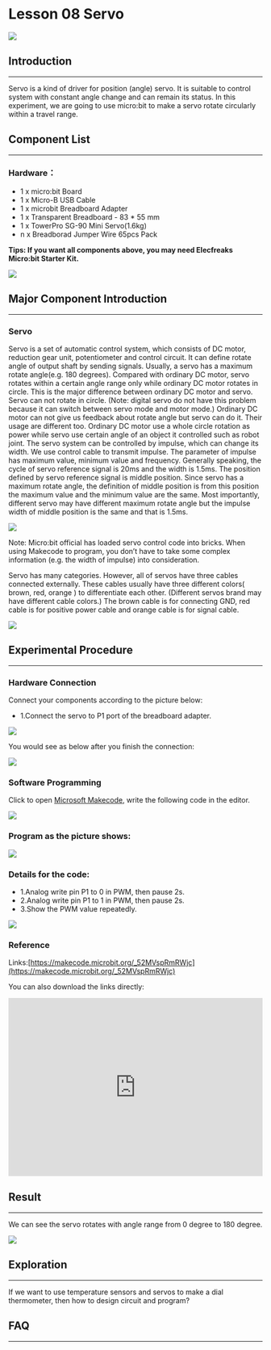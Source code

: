 # Lesson 08 Servo 

 ![](./images/DuxosEs.jpg)

## Introduction

---
Servo is a kind of driver for position (angle) servo. It is suitable to control system with constant angle change and can remain its status. In this experiment, we are going to use micro:bit to make a servo rotate circularly within a travel range.

## Component List

---
### Hardware：

- 1 x micro:bit Board
- 1 x Micro-B USB Cable
- 1 x microbit Breadboard Adapter
- 1 x Transparent Breadboard - 83 * 55 mm
- 1 x TowerPro SG-90 Mini Servo(1.6kg)
- n x Breadborad Jumper Wire 65pcs Pack

****Tips: If you want all components above, you may need Elecfreaks Micro:bit Starter Kit.****

![](./images/W4tseua.jpg)

## Major Component Introduction

---
### Servo  

Servo is a set of automatic control system, which consists of DC motor, reduction gear unit, potentiometer and control circuit. It can define rotate angle of output shaft by sending signals. Usually, a servo has a maximum rotate angle(e.g. 180 degrees). Compared with ordinary DC motor, servo rotates within a certain angle range only while ordinary DC motor rotates in circle. This is the major difference between ordinary DC motor and servo. Servo can not rotate in circle. (Note: digital servo do not have this problem because it can switch between servo mode and motor mode.) Ordinary DC motor can not give us feedback about rotate angle but servo can do it. Their usage are different too. Ordinary DC motor use a whole circle rotation as power while servo use certain angle of an object it controlled such as robot joint. The servo system can be controlled by impulse, which can change its width. We use control cable to transmit impulse. The parameter of impulse has maximum value, minimum value and frequency. Generally speaking, the cycle of servo reference signal is 20ms and the width is 1.5ms. The position defined by servo reference signal is middle position. Since servo has a maximum rotate angle, the definition of middle position is from this position the maximum value and the minimum value are the same. Most importantly, different servo may have different maximum rotate angle but the impulse width of middle position is the same and that is 1.5ms.

![](./images/btuF5m0.jpg)

Note: Micro:bit official has loaded servo control code into bricks. When using Makecode to program, you don’t have to take some complex information (e.g. the width of impulse) into consideration.

Servo has many categories. However, all of servos have three cables connected externally. These cables usually have three different colors( brown, red, orange ) to differentiate each other. (Different servos brand may have different cable colors.) The brown cable is for connecting GND, red cable is for positive power cable and orange cable is for signal cable.  

![](./images/8sQBiV7.jpg)

## Experimental Procedure
---
### Hardware Connection
Connect your components according to the picture below: 
- 1.Connect the servo to P1 port of the breadboard adapter.

![](./images/csCETYN.jpg)

You would see as below after you finish the connection: 

![](./images/ZaV3kW3.jpg)

### Software Programming

Click to open [Microsoft Makecode](https://makecode.microbit.org/), write the following code in the editor.

![](./images/JHZUvh2.png)

### Program as the picture shows:

![](./images/n3a7WcM.png)

### Details for the code:
- 1.Analog write pin P1 to 0 in PWM, then pause 2s.
- 2.Analog write pin P1 to 1 in PWM, then pause 2s.
- 3.Show the PWM value repeatedly.

![](./images/n3a7WcM.png)

### Reference
Links:[https://makecode.microbit.org/_52MVspRmRWjc](https://makecode.microbit.org/_52MVspRmRWjc)

You can also download the links directly:

<div style="position:relative;height:0;padding-bottom:70%;overflow:hidden;"><iframe style="position:absolute;top:0;left:0;width:100%;height:100%;" src="https://makecode.microbit.org/#pub:_52MVspRmRWjc" frameborder="0" sandbox="allow-popups allow-forms allow-scripts allow-same-origin"></iframe></div>  

## Result
---
We can see the servo rotates with angle range from 0 degree to 180 degree.

![](./images/baPL7VS.gif)


## Exploration
---
If we want to use temperature sensors and servos to make a dial thermometer, then how to design circuit and program? 

## FAQ
---



